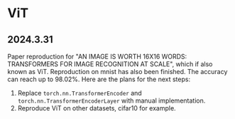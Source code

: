 # ViT
## 2024.3.31
Paper reproduction for "AN IMAGE IS WORTH 16X16 WORDS: TRANSFORMERS FOR IMAGE RECOGNITION AT SCALE", which if also known as ViT.
Reproduction on mnist has also been finished. The accuracy can reach up to 98.02%.
Here are the plans for the next steps:
1. Replace `torch.nn.TransformerEncoder` and `torch.nn.TransformerEncoderLayer` with manual implementation.
2. Reproduce ViT on other datasets, cifar10 for example.
